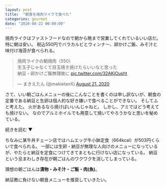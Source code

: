 ```yaml
---
layout: post
title:  "朝食を焼肉ライクで食べた"
categories: gourmet
date: "2020-08-22 00:00:00"
---
```


焼肉ライクはファストフードなので朝から晩まで営業してくれているいい店だ。
特に朝は安い。
税込550円でバラカルビとウィンナー、卵かけご飯、みそ汁と味付け海苔が食べられる。

<blockquote class="twitter-tweet tw-align-center"><p lang="ja" dir="ltr">焼肉ライクの朝焼肉（550）<br>生玉子じゃなくて目玉焼き焼けたらいいなと思った<br>納豆・卵かけご飯無理故に <a href="https://t.co/32AKjOusht">pic.twitter.com/32AKjOusht</a></p>&mdash; まきえたん (@makietanX) <a href="https://twitter.com/makietanX/status/1296956426959515651?ref_src=twsrc%5Etfw">August 21, 2020</a></blockquote> <script async src="https://platform.twitter.com/widgets.js" charset="utf-8"></script>

さて、いい朝ごはんメニューの後にこんなことを書くのは申し訳ないが、朝食の定番である納豆と生卵は個人的な好き嫌いで食べることができない。
そしてふと考えた。
火があるなら焼けばいいんじゃねと。
しかし、アミではどう考えても焼けない。
なのでアルミホイルでも用意して焼いてやろうかなと思いを秘めている。


<span class="readmore"  onclick="collapse(this, '.collapse')">続きを読む ▼</span>
<div class="collapse readmore-content">

ちなみに某牛丼チェーン店ではハムエッグ牛小鉢定食（664kcal）が503円くらいで食べられる。
一部には生卵・納豆が無理な人向けのメニューになっているが、やたらと納豆を定食につけてきてまともに行けない店になっている。
納豆という忌まわしき存在が朝ごはんのワクワクを消してしまっている。

理想の朝ごはんは**漬物・みそ汁・ご飯・肉(魚)**。

納豆教に負けない朝食メニューを推奨していきたい。

</div>
